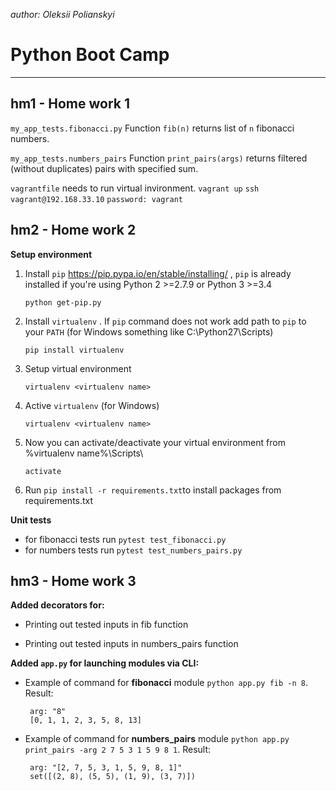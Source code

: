 *author: Oleksii Polianskyi*

# Python Boot Camp
_____________________________________

##  **hm1 - Home work 1**

`my_app_tests.fibonacci.py` Function `fib(n)` returns list of `n` fibonacci numbers.

`my_app_tests.numbers_pairs` Function `print_pairs(args)` returns filtered (without duplicates) pairs with specified sum.

`vagrantfile` needs to run virtual invironment.
    `vagrant up`
    `ssh vagrant@192.168.33.10`
    `password: vagrant`
 
 ##  **hm2 - Home work 2**
  **Setup environment**
 1. Install `pip` https://pip.pypa.io/en/stable/installing/ , `pip` is already installed if you're using Python 2 >=2.7.9 or Python 3 >=3.4
     ```
    python get-pip.py
    ```

2. Install `virtualenv` . If `pip` command does not work add path to `pip` to your `PATH` (for Windows something like C:\Python27\Scripts) 
     ```
    pip install virtualenv
    ```
    
 3. Setup virtual environment
      ```
    virtualenv <virtualenv name>
    ```
    
 4. Active `virtualenv` (for Windows)
     ```
    virtualenv <virtualenv name>
    ```
 5. Now you can activate/deactivate your virtual environment from %virtualenv name%\Scripts\
    ```
    activate
    ```
 6. Run `pip install -r requirements.txt`to install packages from requirements.txt
 
 **Unit tests**
 
* for fibonacci tests run `pytest test_fibonacci.py`
* for numbers tests run `pytest test_numbers_pairs.py`

 ##  **hm3 - Home work 3**
 
 **Added decorators for:**

- Printing out tested inputs in fib function

- Printing out tested inputs in numbers_pairs function

**Added `app.py` for launching  modules via CLI:**

- Example of command for **fibonacci** module `python app.py fib -n 8`.
Result:
  ```
   arg: "8"
   [0, 1, 1, 2, 3, 5, 8, 13]
    ```

- Example of command for **numbers_pairs** module `python app.py print_pairs -arg 2 7 5 3 1 5 9 8 1`.
Result:
  ```
   arg: "[2, 7, 5, 3, 1, 5, 9, 8, 1]"
   set([(2, 8), (5, 5), (1, 9), (3, 7)])
    ```

 
 